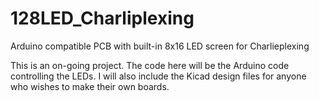 # 128LED_Charliplexing
Arduino compatible PCB with built-in 8x16 LED screen for Charlieplexing

This is an on-going project.
The code here will be the Arduino code controlling the LEDs.
I will also include the Kicad design files for anyone who wishes to make their own boards.
